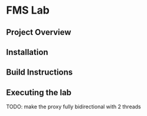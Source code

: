 # FMS Lab

## Project Overview

## Installation

## Build Instructions

## Executing the lab
TODO: make the proxy fully bidirectional with 2 threads
